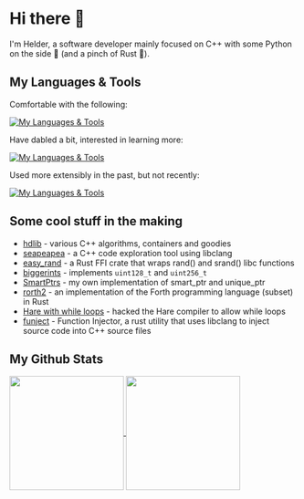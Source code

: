 # Hi there 👋

I'm Helder, a software developer mainly focused on C++ with some Python on the side 🐍 (and a pinch of Rust 🦀).  


## My Languages & Tools

Comfortable with the following:

[![My Languages & Tools](https://skillicons.dev/icons?i=c,cpp,python,rust,bash,cmake,linux,vscode,docker&theme=dark)](https://skillicons.dev)

Have dabled a bit, interested in learning more:

[![My Languages & Tools](https://skillicons.dev/icons?i=zig,golang,haskell&theme=dark)](https://skillicons.dev)

Used more extensibly in the past, but not recently:

[![My Languages & Tools](https://skillicons.dev/icons?i=matlab,latex,raspberrypi&theme=dark)](https://skillicons.dev)


## Some cool stuff in the making
- [hdlib](https://github.com/helderTZ/hdlib) - various C++ algorithms, containers and goodies
- [seapeapea](https://github.com/helderTZ/seapeapea) - a C++ code exploration tool using libclang
- [easy_rand](https://github.com/helderTZ/easy_rand) - a Rust FFI crate that wraps rand() and srand() libc functions
- [biggerints](https://github.com/helderTZ/biggerints) - implements `uint128_t` and `uint256_t`
- [SmartPtrs](https://github.com/helderTZ/SmartPtrs) - my own implementation of smart_ptr and unique_ptr
- [rorth2](https://github.com/helderTZ/rorth2) - an implementation of the Forth programming language (subset) in Rust
- [Hare with while loops](https://github.com/helderTZ/hare-with-while-loop) - hacked the Hare compiler to allow while loops
- [funject](https://github.com/helderTZ/funject) - Function Injector, a rust utility that uses libclang to inject source code into C++ source files


## My Github Stats
<a href="https://github.com/anuraghazra/github-readme-stats">
  <img height=200 align="center" src="https://github-readme-stats.vercel.app/api?username=helderTZ&show_icons=true&theme=vue-dark" />
</a>
<a href="https://github.com/anuraghazra/github-readme-stats">
  <img height=200 align="center" src="https://github-readme-stats.vercel.app/api/top-langs/?username=helderTZ&layout=compact&langs_count=8&card_width=320&theme=vue-dark" />
</a>
